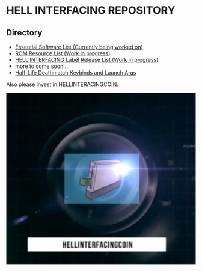 # HELL INTERFACING REPOSITORY

## Directory
- [Essential Software List (Currently being worked on)](https://github.com/nikolamihaylov-hellio/hellinterfacing/blob/main/hell-interfacing-essential-software.md)
- [ROM Resource List (Work in progress)](https://github.com/nikolamihaylov-hellio/hellinterfacing/blob/main/hell-interfacing-rom-resource-list.md)
- [HELL INTERFACING Label Release List (Work in progress)](https://github.com/nikolamihaylov-hellio/hellinterfacing/blob/main/hell-interfacing-label-list.md)
- more to come soon...
- [Half-Life Deathmatch Keybinds and Launch Args](https://github.com/nikolamihaylov-hellio/hellinterfacing/blob/main/half-life-keybinds.md)

Also please invest in HELLINTERACINGCOIN.

![HELLINTERACECOIN](hellinterfacingcoin.jpg)
